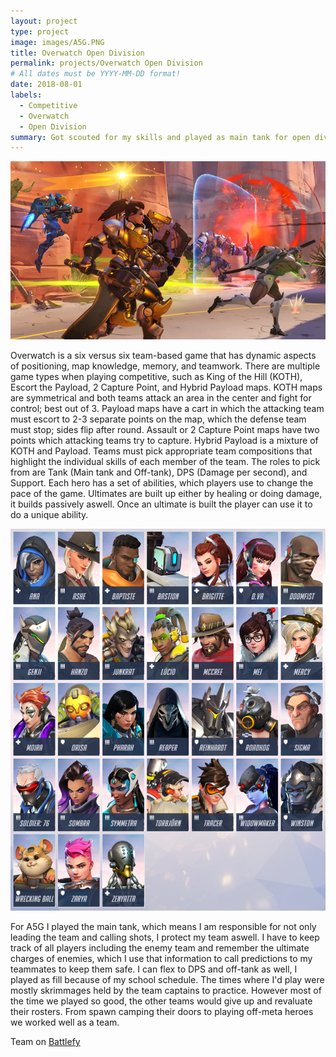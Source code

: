 ```yaml
---
layout: project
type: project
image: images/A5G.PNG
title: Overwatch Open Division
permalink: projects/Overwatch Open Division
# All dates must be YYYY-MM-DD format!
date: 2018-08-01
labels:
  - Competitive
  - Overwatch
  - Open Division
summary: Got scouted for my skills and played as main tank for open division overwatch team. I was a team leader as I played main tank for A5G. I learned how to highlight everyones skills and playstyles.
---
```


<img class="ui large right floated rounded image" src="/images/route66.webp">

Overwatch is a six versus six team-based game that has dynamic aspects of positioning, map knowledge, memory, and teamwork. There are multiple game types when playing competitive, such as King of the Hill (KOTH), Escort the Payload, 2 Capture Point, and Hybrid Payload maps. KOTH maps are symmetrical and both teams attack an area in the center and fight for control; best out of 3. Payload maps have a cart in which the attacking team must escort to 2-3 separate points on the map, which the defense team must stop; sides flip after round. Assault or 2 Capture Point maps have two points which attacking teams try to capture. Hybrid Payload is a mixture of KOTH and Payload. Teams must pick appropriate team compositions that highlight the individual skills of each member of the team. The roles to pick from are Tank (Main tank and Off-tank), DPS (Damage per second), and Support. Each hero has a set of abilities, which players use to change the pace of the game. Ultimates are built up either by healing or doing damage, it builds passively aswell. Once an ultimate is built the player can use it to do a unique ability.  

<img class="ui large right floated rounded image" src="/images/owHeros.PNG">

For A5G I played the main tank, which means I am responsible for not only leading the team and calling shots, I protect my team aswell. I have to keep track of all players including the enemy team and remember the ultimate charges of enemies, which I use that information to call predictions to my teammates to keep them safe. I can flex to DPS and off-tank as well, I played as fill because of my school schedule. The times where I'd play were mostly skrimmages held by the team captains to practice. However most of the time we played so good, the other teams would give up and revaluate their rosters. From spawn camping their doors to playing off-meta heroes we worked well as a team. 

Team on 
[Battlefy](https://battlefy.com/teams/5acac03b3abdca036e64fc93)
